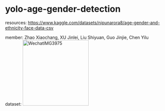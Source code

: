 # yolo-age-gender-detection
resources: https://www.kaggle.com/datasets/nipunarora8/age-gender-and-ethnicity-face-data-csv

member: Zhao Xiaochang, XU Jinlei, Liu Shiyuan, Guo Jinjie, Chen Yilu
dataset: <img width="214" alt="WechatIMG3975" src="https://github.com/user-attachments/assets/45e77955-d5a8-4deb-8591-06ffbf469c45" />
